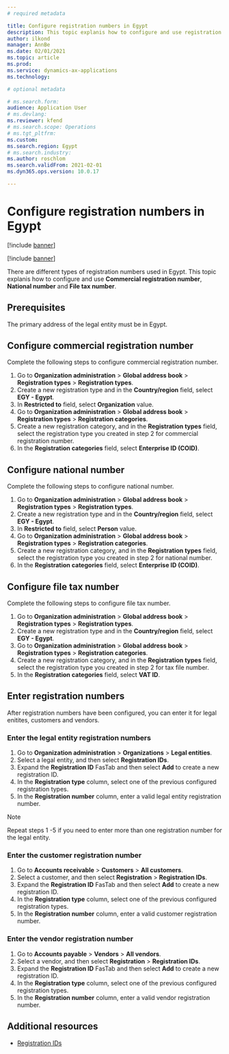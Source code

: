 ```yaml
---
# required metadata

title: Configure registration numbers in Egypt
description: This topic explanis how to configure and use registration numbers in Egypt. 
author: ilkond
manager: AnnBe
ms.date: 02/01/2021
ms.topic: article
ms.prod: 
ms.service: dynamics-ax-applications
ms.technology: 

# optional metadata

# ms.search.form: 
audience: Application User
# ms.devlang: 
ms.reviewer: kfend
# ms.search.scope: Operations
# ms.tgt_pltfrm: 
ms.custom: 
ms.search.region: Egypt
# ms.search.industry: 
ms.author: roschlom
ms.search.validFrom: 2021-02-01
ms.dyn365.ops.version: 10.0.17

---
```


# Configure registration numbers in Egypt

[!include [banner](../includes/banner.md)]

[!include [banner](../includes/preview-banner.md)]

There are different types of registration numbers used in Egypt.
This topic explanis how to configure and use **Commercial registration number**, **National number** and **File tax number**.

## Prerequisites

The primary address of the legal entity must be in Egypt.

## Configure commercial registration number

Complete the following steps to configure commercial registration number.
1. Go to **Organization administration** > **Global address book** > **Registration types** > **Registration types**.
2. Create a new registration type and in the **Country/region** field, select **EGY - Egypt**.
3. In **Restricted to** field, select **Organization** value.
4. Go to **Organization administration** > **Global address book** > **Registration types** > **Registration categories**.
5. Create a new registration category, and in the **Registration types** field, select the registration type you created in step 2 for commercial registration number.
6. In the **Registration categories** field, select **Enterprise ID (COID)**.

## Configure national number

Complete the following steps to configure national number.
1. Go to **Organization administration** > **Global address book** > **Registration types** > **Registration types**.
2. Create a new registration type and in the **Country/region** field, select **EGY - Egypt**.
3. In **Restricted to** field, select **Person** value.
4. Go to **Organization administration** > **Global address book** > **Registration types** > **Registration categories**.
5. Create a new registration category, and in the **Registration types** field, select the registration type you created in step 2 for national number.
6. In the **Registration categories** field, select **Enterprise ID (COID)**.

## Configure file tax number

Complete the following steps to configure file tax number.
1. Go to **Organization administration** > **Global address book** > **Registration types** > **Registration types**.
2. Create a new registration type and in the **Country/region** field, select **EGY - Egypt**.
3. Go to **Organization administration** > **Global address book** > **Registration types** > **Registration categories**.
4. Create a new registration category, and in the **Registration types** field, select the registration type you created in step 2 for tax file number.
5. In the **Registration categories** field, select **VAT ID**.

## Enter registration numbers

After registration numbers have been configured, you can enter it for legal enitites, customers and vendors.

### Enter the legal entity registration numbers
1. Go to **Organization administration** > **Organizations** > **Legal entities**.
2. Select a legal entity, and then select **Registration IDs**.
3. Expand the **Registration ID** FasTab and then select **Add** to create a new registration ID.
4. In the **Registration type** column, select one of the previous configured registration types.
5. In the **Registration number** column, enter a valid legal entity registration number.

> [!NOTE]
> Repeat steps 1 -5 if you need to enter more than one registration number for the legal entity.

### Enter the customer registration number
1. Go to **Accounts receivable** > **Customers** > **All customers**.
2. Select a customer, and then select **Registration** > **Registration IDs**.
3. Expand the **Registration ID** FasTab and then select **Add** to create a new registration ID.
5. In the **Registration type** column, select one of the previous configured registration types.
6. In the **Registration number** column, enter a valid customer registration number.

### Enter the vendor registration number
1. Go to **Accounts payable** > **Vendors** > **All vendors**.
2. Select a vendor, and then select **Registration** > **Registration IDs**.
3. Expand the **Registration ID** FasTab and then select **Add** to create a new registration ID.
5. In the **Registration type** column, select one of the previous configured registration types.
6. In the **Registration number** column, enter a valid vendor registration number.


## Additional resources

- [Registration IDs](emea-registration-ids.md)
